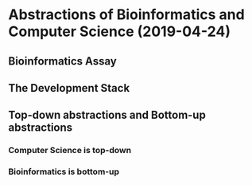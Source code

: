 # Abstractions of Bioinformatics and Computer Science (2019-04-24)

## Bioinformatics Assay

## The Development Stack

## Top-down abstractions and Bottom-up abstractions

### Computer Science is top-down

### Bioinformatics is bottom-up
